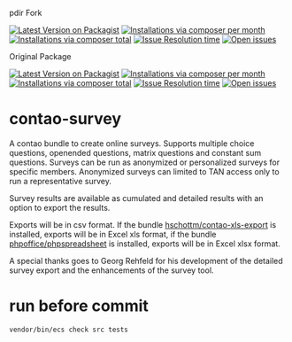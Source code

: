 pdir Fork

[![Latest Version on Packagist](http://img.shields.io/packagist/v/pdir/contao-survey.svg?style=flat)](https://packagist.org/packages/pdir/contao-survey)
[![Installations via composer per month](http://img.shields.io/packagist/dm/pdir/contao-survey.svg?style=flat)](https://packagist.org/packages/pdir/contao-survey)
[![Installations via composer total](http://img.shields.io/packagist/dt/pdir/contao-survey.svg?style=flat)](https://packagist.org/packages/pdir/contao-survey)
<a href="https://github.com/pdir/contao-survey/issues?q=is%3Aissue+is%3Aopen+sort%3Aupdated-desc"><img alt="Issue Resolution time" src="http://isitmaintained.com/badge/resolution/pdir/contao-survey.svg"></a>
<a href="https://github.com/pdir/contao-survey/issues?q=is%3Aissue+is%3Aopen+sort%3Aupdated-desc"><img alt="Open issues" src="http://isitmaintained.com/badge/open/pdir/contao-survey.svg"></a>
<a href="https://codecov.io/gh/pdir/contao-survey"><img src="https://codecov.io/gh/pdir/contao-survey/branch/master/graph/badge.svg" alt></a>
<a href="https://github.com/pdir/contao-survey/actions"><img src="https://github.com/pdir/contao-survey/actions/workflows/ci.yml/badge.svg?branch=master" alt></a>

Original Package

[![Latest Version on Packagist](http://img.shields.io/packagist/v/hschottm/contao-survey.svg?style=flat)](https://packagist.org/packages/hschottm/contao-survey)
[![Installations via composer per month](http://img.shields.io/packagist/dm/hschottm/contao-survey.svg?style=flat)](https://packagist.org/packages/hschottm/contao-survey)
[![Installations via composer total](http://img.shields.io/packagist/dt/hschottm/contao-survey.svg?style=flat)](https://packagist.org/packages/hschottm/contao-survey)
<a href="https://github.com/hschottm/survey_ce/issues?q=is%3Aissue+is%3Aopen+sort%3Aupdated-desc"><img alt="Issue Resolution time" src="http://isitmaintained.com/badge/resolution/hschottm/survey_ce.svg"></a>
<a href="https://github.com/hschottm/survey_ce/issues?q=is%3Aissue+is%3Aopen+sort%3Aupdated-desc"><img alt="Open issues" src="http://isitmaintained.com/badge/open/hschottm/survey_ce.svg"></a>

# contao-survey
A contao bundle to create online surveys. Supports multiple choice questions, openended questions, matrix questions and constant sum questions. Surveys can be run as anonymized or personalized surveys for specific members. Anonymized surveys can limited to TAN access only to run a representative survey.

Survey results are available as cumulated and detailed results with an option to export the results.

Exports will be in csv format. If the bundle [hschottm/contao-xls-export](https://packagist.org/packages/hschottm/contao-xls-export) is installed, exports will be in Excel xls format, if the bundle [phpoffice/phpspreadsheet](https://packagist.org/packages/phpoffice/phpspreadsheet) is installed, exports will be in Excel xlsx format.

A special thanks goes to Georg Rehfeld for his development of the detailed survey export and the enhancements of the survey tool.

# run before commit

    vendor/bin/ecs check src tests